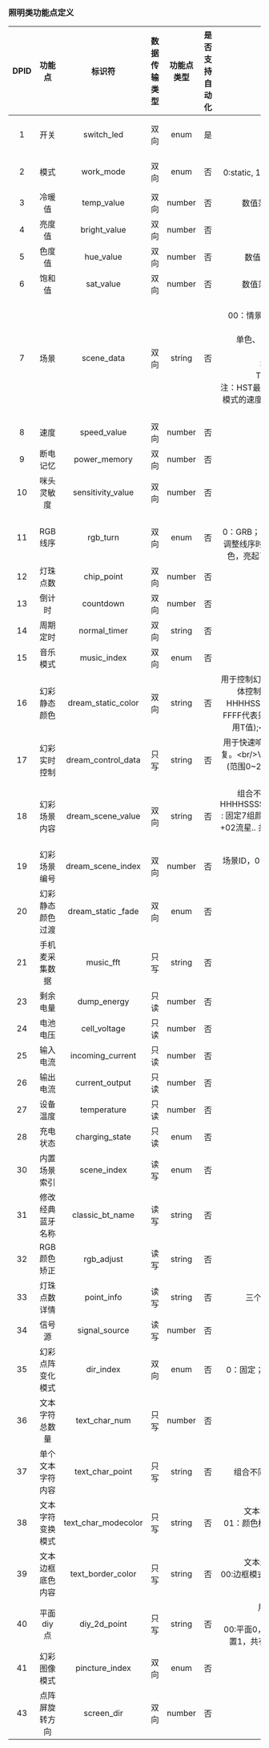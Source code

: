 ### 照明类功能点定义
| DPID  |      功能点      |       标识符        | 数据传输类型 | 功能点类型 | 是否支持自动化 | 功能点属性|
| :---: | :--------------: | :-----------------: | :----------: | :--------: | :------------: | :---: |
|   1   |       开关       |     switch_led      |     双向     |    enum    |       是       | 枚举值：0-2 <br> 0：关闭 <br> 1: 打开|
|   2   |       模式       |      work_mode      |     双向     |   enum   |       否       | 枚举值：0-2；<br>0:static,  1:scene, 2:music_out 3:diy, 4:music_inc, 5:2d_text, 6:2d_diy, 7:picture|
|   3   |      冷暖值      |     temp_value      |     双向     |   number   |       否       | 数值范围：0-1000, 65535(0xffff) 代表本数值无效|
|   4   |      亮度值      |    bright_value     |     双向     |   number   |       否       | 数值范围：10-1000|
|   5   |      色度值      |      hue_value      |     双向     |   number   |       否       | 数值范围：0~360, 65535(0xffff) 代表本数值无效|
|   6   |      饱和值      |      sat_value      |     双向     |   number   |       否       | 数值范围：0-1000, 65535(0xffff) 代表本数值无效|
|   7   |       场景       |     scene_data      |     双向     |   string   |       否       | Value: 00HHHHSSSSTTTT; <br>00：情景号;一共16种动态场景，场景固定变换方式（0~3渐变，4~7跳变，8~b呼吸，c~f频闪） <br>单色、双色、三色、七色(需要考虑有些效果单色做不了)<br>H(色度：0-360，FFFF代表只使用T值); <br>S (饱和：0-1000，FFFF代表只使用T值);<br>T(色温值, 0-1000，FFFF代表只使用HS值);<br> 注：HST最多支持7组，所有颜色亮度共用全部亮度值，所有动态模式的速度公用速度值，但倍率可做区分；最多需要1+7*6=43个字节表示 |
|   8   |       速度       |     speed_value     |     双向     |   number   |       否       | 动态场景共用速度，数值范围：10-1000|
|   9   |     断电记忆     |    power_memory     |     双向     |   number   |       否       | 数值范围：0-1|
|  10   |    咪头灵敏度    |  sensitivity_value  |     双向     |   number   |       否       | 数值范围：1-10|
|  11   |     RGB线序      |      rgb_turn       |     双向     |   enum   |       否       | 数值范围：0~5, 默认为0；<br>0：GRB；1：RGB；2：GBR；3：RBG；4：BRG；5：BGR；<br>调整线序时需要通过APP引导用户操作，现在灯亮起的是什么颜色，亮起了多少个灯珠，这样的方式来计算实际使用的灯珠数|
|  12   |     灯珠点数     |     chip_point      |     双向     |   number   |       否       | 幻彩芯片点数，数值范围：10-1000|
|  13   |      倒计时      |      countdown      |     双向     |   number   |       否       | 数值范围：0-86400,单位：s|
|  14   |     周期定时     |    normal_timer     |     双向     |   string   |       否       | 支持本地定时，重启无效|
|  15   |     音乐模式     |     music_index     |     双向     |   enum   |       否       | 数值范围：0~3，对应不同的音乐效果|
|  16   |   幻彩静态颜色   | dream_static_color  |     双向     |   string   |       否       | 用于控制幻彩整段数据&lt;br/&gt;Value:  HHHHSSSSTTTT... &lt;br/&gt;整体控制: HHHHSSSSTTTT仅有一组颜色&lt;br/&gt;分别控制: HHHHSSSSTTTT...需提供30组颜色&lt;br/&gt;H(色度：0-360，FFFF代表只使用T值); &lt;br/&gt;S (饱和：0-1000，FFFF代表只使用T值);&lt;br/&gt;T(色温值, 0-1000，FFFF代表只使用HS值);|
|  17   |   幻彩实时控制   | dream_control_data  |     只写     |   string   |       否       | 用于快速响应幻彩分段控制，设备端仅执行本指令，不做任何回复。&lt;br/&gt;Value:  01HHHHSSSSTTTT&lt;br/&gt;01: 幻彩灯带段落号(范围0~29，当段落号为FF时代表控制整段，此时不能写入存储。)|
|  18   |   幻彩场景内容   |  dream_scene_value  |     双向     |   string   |       否       | 组合不同颜色和不同动画，构成自定义场景&lt;br/&gt;Value: HHHHSSSSTTTT...000102...FFFFSS&lt;br/&gt;HHHHSSSSTTTT... : 固定7组颜色&lt;br/&gt;000102...FFFF：动画列表(00跳动+01渐变+02流星..   共10种，不足补FF)&lt;br/&gt;SS:场景对应的执行速度，取值范围00~64|
|  19   |   幻彩场景编号   |  dream_scene_index  |     双向     |   number   |       否       | 场景ID，0-19为DIY场景，20-255为内置场景，切换场景时仅执行该DPID即可。|
|  20   | 幻彩静态颜色过渡 | dream_static _fade  |     双向     |   enum   |       否       | 0: 关闭渐变；1: 开启渐变|
|  21   |  手机麦采集数据  |      music_fft      |     只写     |   string   |       否       | 无|
|  23   |     剩余电量     |     dump_energy     |     只读     |   number   |       否       | 0~100|
|  24   |     电池电压     |    cell_voltage     |     只读     |   number   |       否       | 0~暂无范围 单位mV|
|  25   |     输入电流     |  incoming_current   |     只读     |   number   |       否       | 0~暂无范围 单位mA|
|  26   |     输出电流     |   current_output    |     只读     |   number   |       否       | 0~暂无范围 单位mA|
|  27   |     设备温度     |     temperature     |     只读     |   number   |       否       | -127C° ~ 1000C°  传入值 0~1127|
|  28   |     充电状态     |   charging_state    |     只读     |   enum   |       否       | 数值范围: 0~2   0:断开 1:充电  2：快充|
|  30   |   内置场景索引   |     scene_index     |     读写     |   enum   |       否       | 枚举类型：1-100|
|  31   | 修改经典蓝牙名称 |   classic_bt_name   |     读写     |   string   |       否       | 0-255字节，使用unicode的utf-8编码|
|  32   |   RGB颜色矫正    |     rgb_adjust      |     读写     |   string   |       否       | 三个值 千分比  长度12    RRRRGGGGBBBB|
|  33   |   灯珠点数详情   |     point_info      |     读写     |   string   |       否       | 三个值 点数+长+宽  长度12    NNNNHHHHWWWW|
|  34   |      信号源      |    signal_source    |     读写     |   number   |       否       | 0~暂无范围|
|  35   | 幻彩点阵变化模式 |      dir_index      |     双向     |   enum   |       否       | 数值范围：0-6;<br> 0：固定； 1：左移； 2：右移； 3：下移； 4：上移； 5：闪烁； 6：呼吸；|
|  36   |  文本字符总数量  |    text_char_num    |     只写     |   number   |       否       | 数值范围：0-10;|
|  37   | 单个文本字符内容 |   text_char_point   |     只写     |   string   |       否       | 组合不同的文本字符显示，Value: 01HHHHSSSSTTTT...|
|  38   | 文本字符变换模式 | text_char_modecolor |     只写     |   string   |       否       | 文本字符的颜色模式，Value: 01HHHHSSSSTTTT; <br>01：颜色模式号;一共6种颜色模式，1：纯色，所有字符共用一种颜色 2~5：字符动态变化色彩|
|  39   | 文本边框底色内容 |  text_border_color  |     只写     |   string   |       否       | 文本边框模式和底色，Value: 00HHHHSSSSTTTT; <br>00:边框模式，0-3；HHHHSSSSTTTT：字符底色，如果为无颜色则，把TTTT设置为0X0000;|
|  40   |    平面diy点     |    diy_2d_point     |     只写     |   string   |       否       | 用于使用平面diy点的显示，不回复，Value: 000000HHHHSSSS0000HHHHSSSS...; <br>00:平面0，首包需在第二高位上置1，最后一包结束需在最高位置1，共有5张 0000:点位 HHHHSSSS:对应每个点位的颜色|
|  41   |   幻彩图像模式   |   pincture_index    |     双向     |   enum   |       否       | 数值范围：0-19|
|  43   |  点阵屏旋转方向    |   screen_dir    |     双向     |   number   |       否       | 数值范围：0-3|